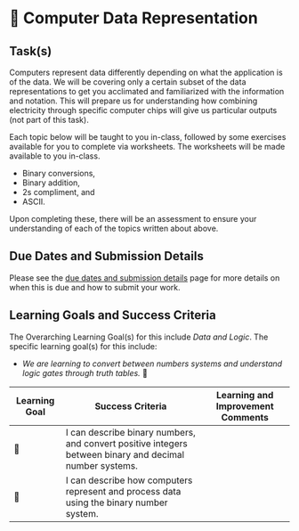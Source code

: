 # &#x1F4D8; Computer Data Representation

## Task(s)

Computers represent data differently depending on what the application is of the data. We will be covering only a certain subset of the data representations to get you acclimated and familiarized with the information and notation. This will prepare us for understanding how combining electricity through specific computer chips will give us particular outputs (not part of this task). 

Each topic below will be taught to you in-class, followed by some exercises available for you to complete via worksheets. The worksheets will be made available to you in-class.

* Binary conversions, 
* Binary addition, 
* 2s compliment, and
* ASCII.

Upon completing these, there will be an assessment to ensure your understanding of each of the topics written about above.
 
## Due Dates and Submission Details

Please see the [due dates and submission details](./Due-Dates-and-Submission-Details) page for more details on when this is due and how to submit your work.

## Learning Goals and Success Criteria

The Overarching Learning Goal(s) for this include _Data and Logic_.
The specific learning goal(s) for this include:

  * _We are learning to convert between numbers systems and understand logic gates through truth tables._ &#x1F4D8;

| Learning Goal | Success Criteria                                             | Learning and Improvement Comments |
| ------------- | ------------------------------------------------------------ | --------------------------------- |
| &#x1F4D8;     | I can describe binary numbers, and convert positive integers between binary and decimal number systems. |                     |
| &#x1F4D8;     | I can describe how computers represent and process data using the binary number system. | |
